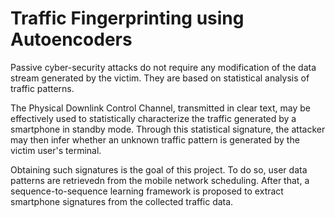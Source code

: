 # Traffic Fingerprinting using Autoencoders

Passive cyber-security attacks do not require any modification of the data stream generated by the victim. They are based on statistical analysis of traffic patterns. 

The Physical Downlink Control Channel, transmitted in clear text, may be effectively used to statistically characterize the traffic generated by a smartphone in standby mode. Through this statistical signature, the attacker may then infer whether an unknown traffic pattern is generated by the victim user's terminal.

Obtaining such signatures is the goal of this project. To do so, user data patterns are retrievedn from the mobile network scheduling. After that, a sequence-to-sequence learning framework is proposed to extract smartphone signatures from the collected traffic data.
